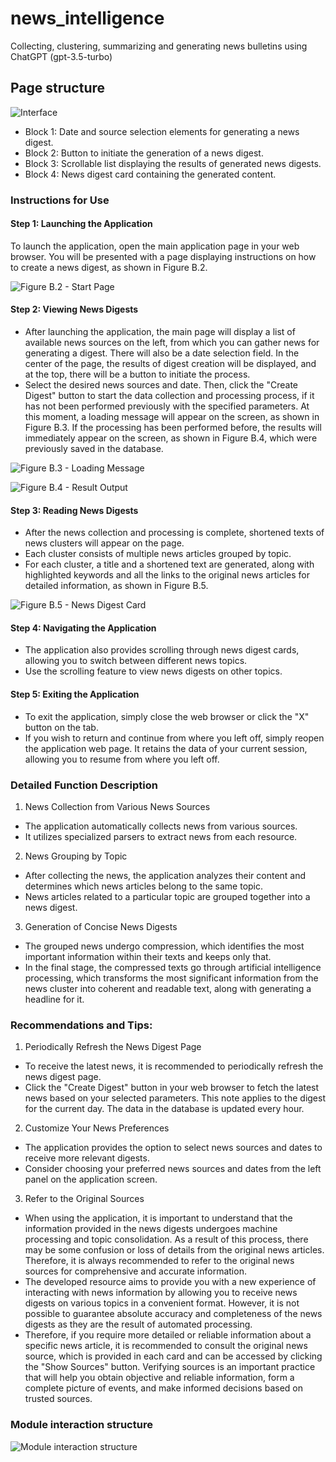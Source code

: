 # news_intelligence
Collecting, clustering, summarizing and generating news bulletins using СhatGPT (gpt-3.5-turbo)

## Page structure

![Interface](README_foto/interface.png)

- Block 1: Date and source selection elements for generating a news digest.
- Block 2: Button to initiate the generation of a news digest.
- Block 3: Scrollable list displaying the results of generated news digests.
- Block 4: News digest card containing the generated content.


### Instructions for Use

#### Step 1: Launching the Application
To launch the application, open the main application page in your web browser. You will be presented with a page displaying instructions on how to create a news digest, as shown in Figure B.2.

![Figure B.2 - Start Page](README_foto/StartPage.png)

#### Step 2: Viewing News Digests
- After launching the application, the main page will display a list of available news sources on the left, from which you can gather news for generating a digest. There will also be a date selection field. In the center of the page, the results of digest creation will be displayed, and at the top, there will be a button to initiate the process.
- Select the desired news sources and date. Then, click the "Create Digest" button to start the data collection and processing process, if it has not been performed previously with the specified parameters. At this moment, a loading message will appear on the screen, as shown in Figure B.3. If the processing has been performed before, the results will immediately appear on the screen, as shown in Figure B.4, which were previously saved in the database.

![Figure B.3 - Loading Message](README_foto/LoadingMessage.png)

![Figure B.4 - Result Output](README_foto/ResultOutput.png)

#### Step 3: Reading News Digests
- After the news collection and processing is complete, shortened texts of news clusters will appear on the page.
- Each cluster consists of multiple news articles grouped by topic.
- For each cluster, a title and a shortened text are generated, along with highlighted keywords and all the links to the original news articles for detailed information, as shown in Figure B.5.

![Figure B.5 - News Digest Card](README_foto/NewsDigestCard.png)

#### Step 4: Navigating the Application
- The application also provides scrolling through news digest cards, allowing you to switch between different news topics.
- Use the scrolling feature to view news digests on other topics.

#### Step 5: Exiting the Application
- To exit the application, simply close the web browser or click the "X" button on the tab.
- If you wish to return and continue from where you left off, simply reopen the application web page. It retains the data of your current session, allowing you to resume from where you left off.


### Detailed Function Description

1. News Collection from Various News Sources
- The application automatically collects news from various sources.
- It utilizes specialized parsers to extract news from each resource.

2. News Grouping by Topic
- After collecting the news, the application analyzes their content and determines which news articles belong to the same topic.
- News articles related to a particular topic are grouped together into a news digest.

3. Generation of Concise News Digests
- The grouped news undergo compression, which identifies the most important information within their texts and keeps only that.
- In the final stage, the compressed texts go through artificial intelligence processing, which transforms the most significant information from the news cluster into coherent and readable text, along with generating a headline for it.


### Recommendations and Tips:

1. Periodically Refresh the News Digest Page
- To receive the latest news, it is recommended to periodically refresh the news digest page.
- Click the "Create Digest" button in your web browser to fetch the latest news based on your selected parameters. This note applies to the digest for the current day. The data in the database is updated every hour.

2. Customize Your News Preferences
- The application provides the option to select news sources and dates to receive more relevant digests.
- Consider choosing your preferred news sources and dates from the left panel on the application screen.

3. Refer to the Original Sources
- When using the application, it is important to understand that the information provided in the news digests undergoes machine processing and topic consolidation. As a result of this process, there may be some confusion or loss of details from the original news articles. Therefore, it is always recommended to refer to the original news sources for comprehensive and accurate information.
- The developed resource aims to provide you with a new experience of interacting with news information by allowing you to receive news digests on various topics in a convenient format. However, it is not possible to guarantee absolute accuracy and completeness of the news digests as they are the result of automated processing.
- Therefore, if you require more detailed or reliable information about a specific news article, it is recommended to consult the original news source, which is provided in each card and can be accessed by clicking the "Show Sources" button. Verifying sources is an important practice that will help you obtain objective and reliable information, form a complete picture of events, and make informed decisions based on trusted sources.

### Module interaction structure

![Module interaction structure](README_foto/structure.png)
